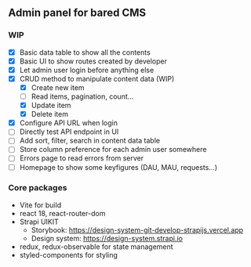 ## Admin panel for bared CMS

### WIP

* [x] Basic data table to show all the contents
* [x] Basic UI to show routes created by developer
* [x] Let admin user login before anything else
* [x] CRUD method to manipulate content data (WIP)
  * [x] Create new item
  * [ ] Read items, pagination, count...
  * [x] Update item
  * [x] Delete item
* [x] Configure API URL when login
* [ ] Directly test API endpoint in UI
* [ ] Add sort, filter, search in content data table
* [ ] Store column preference for each admin user somewhere
* [ ] Errors page to read errors from server
* [ ] Homepage to show some keyfigures (DAU, MAU, requests...)

### Core packages

* Vite for build
* react 18, react-router-dom
* Strapi UIKIT
  * Storybook: https://design-system-git-develop-strapijs.vercel.app
  * Design system: https://design-system.strapi.io
* redux, redux-observable for state management
* styled-components for styling